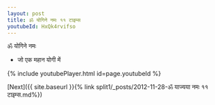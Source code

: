```yaml
---
layout: post
title: ॐ योगिने नमः ११ टाइम्स
youtubeId: HxQk4rvifso
---
```

 
 
 ॐ योगिने नमः  
 
 -  जो एक महान योगी में 
 
  
 
  
 
 
 
 
 
 


{% include youtubePlayer.html id=page.youtubeId %}
 
[Next]({{ site.baseurl }}{% link  split1/_posts/2012-11-28-ॐ याज्यया नमः ११ टाइम्स.md%})
 
